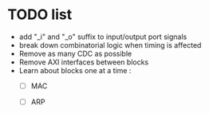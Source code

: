 # TODO list

- add "_i" and "_o" suffix to input/output port signals
- break down combinatorial logic when timing is affected
- Remove as many CDC as possible 
- Remove AXI interfaces between blocks 
- Learn about blocks one at a time : 
    - [ ] MAC
    - [ ] ARP

